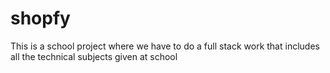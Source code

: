 # shopfy
This is a school project where we have to do a full stack work that includes all the technical subjects given at school
